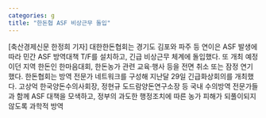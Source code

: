 ```yaml
---
categories: g
title: "한돈협 ASF 비상근무 돌입"
---
```

[축산경제신문 한정희 기자] 대한한돈협회는 경기도 김포와 파주 등 연이은 ASF 발생에 따라 민간 ASF 방역대책 T/F를 설치하고, 긴급 비상근무 체계에 돌입했다. 또 개최 예정이던 지역 한돈인 한마음대회, 한돈농가 관련 교육·행사 등을 전면 취소 또는 잠정 연기했다. 한돈협회는 방역 전문가 네트워크를 구성해 지난달 29일 긴급화상회의를 개최했다. 고상억 한국양돈수의사회장, 정현규 도드람양돈연구소장 등 국내 수의방역 전문가들과 함께 ASF 대책을 모색하고, 정부의 과도한 행정조치에 따른 농가 피해가 되풀이되지 않도록 과학적 방역
